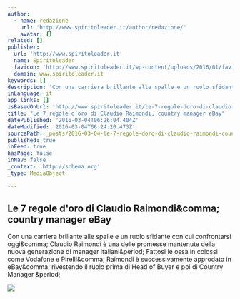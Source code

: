 ```yaml
---
author:
  - name: redazione
    url: 'http://www.spiritoleader.it/author/redazione/'
    avatar: {}
related: []
publisher:
  url: 'http://www.spiritoleader.it'
  name: Spiritoleader
  favicon: 'http://www.spiritoleader.it/wp-content/uploads/2016/01/favicon.png'
  domain: www.spiritoleader.it
keywords: []
description: 'Con una carriera brillante alle spalle e un ruolo sfidante con cui confrontarsi oggi, Claudio Raimondi è una delle promesse mantenute della nuova generazione di manager italiani. Fattosi le ossa in colossi come Vodafone e Pirelli, Raimondi è successivamente approdato in eBay, rivestendo il ruolo prima di Head of Buyer e poi di Country Manager .'
inLanguage: it
app_links: []
isBasedOnUrl: 'http://www.spiritoleader.it/le-7-regole-doro-di-claudio-raimondi-country-manager-ebay/'
title: "Le 7 regole d'oro di Claudio Raimondi, country manager eBay"
datePublished: '2016-03-04T06:26:04.404Z'
dateModified: '2016-03-04T06:24:20.473Z'
sourcePath: _posts/2016-03-04-le-7-regole-doro-di-claudio-raimondi-country-manager-ebay.md
published: true
inFeed: true
hasPage: false
inNav: false
_context: 'http://schema.org'
_type: MediaObject

---
```

<article style=""><h1>Le 7 regole d'oro di Claudio Raimondi&amp;comma; country manager eBay</h1><p>Con una carriera brillante alle spalle e un ruolo sfidante con cui confrontarsi oggi&amp;comma; Claudio Raimondi è una delle promesse mantenute della nuova generazione di manager italiani&amp;period; Fattosi le ossa in colossi come Vodafone e Pirelli&amp;comma; Raimondi è successivamente approdato in eBay&amp;comma; rivestendo il ruolo prima di Head of Buyer e poi di Country Manager &amp;period;</p><img src="http://www.spiritoleader.it/wp-content/uploads/2016/02/Claudio-Raimondi.jpg" /></article>